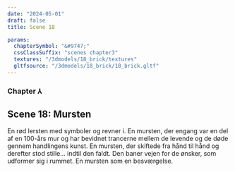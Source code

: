 ```yaml
---
date: "2024-05-01"
draft: false
title: Scene 18

params:
  chapterSymbol: "&#9747;"
  cssClassSuffix: "scenes chapter3"
  textures: "/3dmodels/18_brick/textures"
  gltfsource: "/3dmodels/18_brick/18_brick.gltf"
---
```

### Chapter &#8516;
## Scene 18: Mursten
<canvas id="c"></canvas>

En rød lersten med symboler og revner i. En mursten, der engang var en del af en 100-års mur og har bevidnet trancerne mellem de levende og de døde gennem handlingens kunst. En mursten, der skiftede fra hånd til hånd og derefter stod stille... indtil den faldt. Den baner vejen for de ønsker, som udformer sig i rummet. En mursten som en besværgelse.
